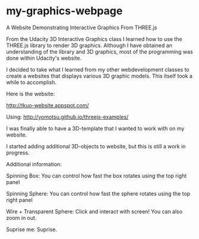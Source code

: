 my-graphics-webpage
===================

A Website Demonstrating Interactive Graphics From THREE.js

From the Udacity 3D Interactive Graphics class I learned how to use the THREE.js library to 
render 3D graphics. Although I have obtained an understanding of the library and 3D graphics,
most of the programming was done within Udacity's website.

I decided to take what I learned from my other webdevelopment classes 
to create a websites that displays various 3D graphic models. This itself
took a while to accomplish. 

Here is the website: 

http://tkuo-website.appspot.com/

Using:
http://yomotsu.github.io/threejs-examples/

I was finally able to have a 3D-template that I wanted to work with on my website. 

I started adding additional 3D-objects to website, but this is still a work in progress.

Additional information:

Spinning Box: You can control how fast the box rotates using the top right panel

Spinning Sphere: You can control how fast the sphere rotates using the top right panel

Wire + Transparent Sphere: Click and interact with screen! You can also zoom in out.

Suprise me: Suprise.




